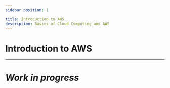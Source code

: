 ```yaml
---
sidebar position: 1

title: Introduction to AWS
description: Basics of Cloud Computing and AWS
---
```


# Introduction to AWS

---

# _Work in progress_
